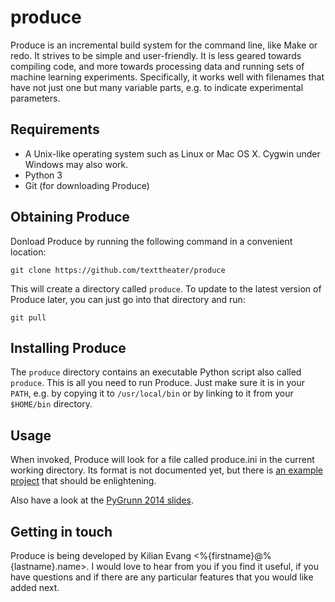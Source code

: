 produce
=======

Produce is an incremental build system for the command line, like Make or redo.
It strives to be simple and user-friendly. It is less geared towards compiling
code, and more towards processing data and running sets of machine learning
experiments. Specifically, it works well with filenames that have not just one
but many variable parts, e.g. to indicate experimental parameters.

Requirements
------------

* A Unix-like operating system such as Linux or Mac OS X. Cygwin under Windows
  may also work.
* Python 3
* Git (for downloading Produce)

Obtaining Produce
-----------------

Donload Produce by running the following command in a convenient location:

    git clone https://github.com/texttheater/produce

This will create a directory called `produce`. To update to the latest version
of Produce later, you can just go into that directory and run:

    git pull

Installing Produce
------------------

The `produce` directory contains an executable Python script also called
`produce`. This is all you need to run Produce. Just make sure it is in your
`PATH`, e.g. by copying it to `/usr/local/bin` or by linking to it from your
`$HOME/bin` directory.

Usage
-----

When invoked, Produce will look for a file called produce.ini in the current
working directory. Its format is not documented yet, but there is 
[an example project](https://github.com/texttheater/produce/tree/master/doc/samples/tokenization)
that should be enlightening.

Also have a look at the
[PyGrunn 2014 slides](https://texttheater.github.io/produce-pygrunn2014).

Getting in touch
----------------

Produce is being developed by Kilian Evang <%{firstname}@%{lastname}.name>.
I would love to hear from you if you find it useful, if you have questions and
if there are any particular features that you would like added next.

